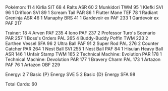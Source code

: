 Pokémon: 11
4 Kirlia SIT 68
4 Ralts ASR 60
2 Munkidori TWM 95
1 Klefki SVI 96
1 Drifloon SVI 89
1 Scream Tail PAR 86
1 Flutter Mane TEF 78
1 Radiant Greninja ASR 46
1 Manaphy BRS 41
1 Gardevoir ex PAF 233
1 Gardevoir ex PAF 217

Trainer: 18
4 Arven PAF 235
4 Iono PAF 237
2 Professor Turo's Scenario PAR 257
1 Boss's Orders PAL 265
4 Buddy-Buddy Poffin TWM 223
2 Earthen Vessel SFA 96
2 Ultra Ball PAF 91
2 Super Rod PAL 276
2 Counter Catcher PAR 264
1 Nest Ball SVI 255
1 Nest Ball PAF 84
1 Hisuian Heavy Ball ASR 146
1 Unfair Stamp TWM 165
2 Technical Machine: Evolution PAR 178
1 Technical Machine: Devolution PAR 177
1 Bravery Charm PAL 173
1 Artazon PAF 76
1 Artazon OBF 229

Energy: 2
7 Basic {P} Energy SVE 5
2 Basic {D} Energy SFA 98

Total Cards: 60
